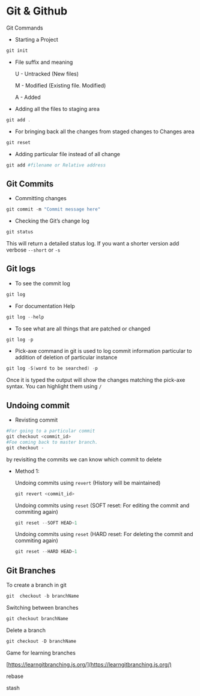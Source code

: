 # Git & Github

Git Commands

- Starting a Project

```powershell
git init
```

- File suffix and meaning
    
    U - Untracked (New files)
    
    M - Modified (Existing file. Modified)
    
    A - Added
    
- Adding all the files to staging area

```powershell
git add .
```

- For bringing back all the changes from staged changes to  Changes area

```powershell
git reset
```

- Adding particular file instead of all change

```powershell
git add #filename or Relative address
```

## Git Commits

- Committing changes

```powershell
git commit -m "Commit message here"
```

- Checking the Git’s change log

```powershell
git status
```

This will return a detailed status log. If you want a shorter version add verbose `--short` or `-s` 

## Git logs

- To see the commit log

```powershell
git log
```

- For documentation Help

```powershell
git log --help
```

- To see what are all things that are patched or changed

```powershell
git log -p
```

- Pick-axe command in git is used to log commit information particular to addition of deletion of particular instance

```powershell
git log -S(word to be searched) -p 
```

Once it is typed the output will show the changes matching the pick-axe syntax. You can highlight them using `/`  

## Undoing commit

- Revisting commit

```powershell
#For going to a particular commit
git checkout <commit_id>
#Foe coming back to master branch.
git checkout - 
```

by revisiting the commits we can know which commit to delete

- Method 1:
    
    Undoing commits using `revert` (History will be maintained)
    
    ```powershell
    git revert <commit_id>
    ```
    
    Undoing commits using `reset` (SOFT reset: For editing the commit and commiting again)
    
    ```powershell
    git reset --SOFT HEAD~1
    ```
    
    Undoing commits using `reset` (HARD reset: For deleting the commit and commiting again)
    
    ```powershell
    git reset --HARD HEAD~1
    ```
    

## Git Branches

To create a branch in git

```powershell
git  checkout -b branchName
```

Switching between branches

```powershell
git checkout branchName
```

Delete a branch

```powershell
git checkout -D branchName
```

Game for learning branches

[https://learngitbranching.js.org/](https://learngitbranching.js.org/)

rebase

stash